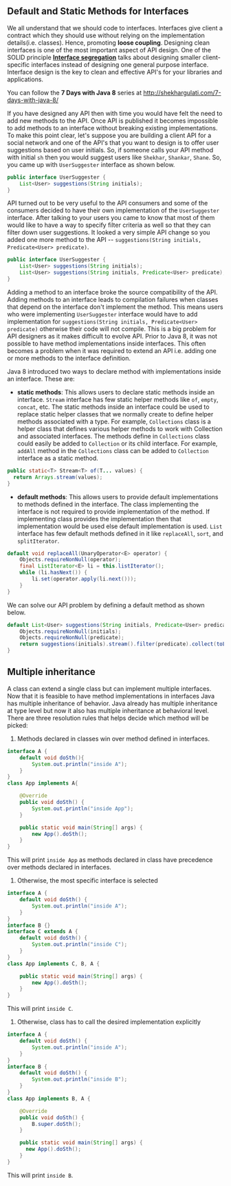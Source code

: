 ## Default and Static Methods for Interfaces

We all understand that we should code to interfaces. Interfaces give client a contract which they should use without relying on the implementation details(i.e. classes). Hence, promoting **loose coupling**. Designing clean interfaces is one of the most important aspect of API design. One of the SOLID principle **[Interface segregation](https://en.wikipedia.org/wiki/Interface_segregation_principle)** talks about designing smaller client-specific interfaces instead of designing one general purpose interface. Interface design is the key to clean and effective API's for your libraries and applications.

You can follow the **7 Days with Java 8** series at http://shekhargulati.com/7-days-with-java-8/

If you have designed any API then with time you would have felt the need to add new methods to the API. Once API is published it becomes impossible to add methods to an interface without breaking existing implementations. To make this point clear, let's suppose you are building a client API for a social network and one of the API's that you want to design is to offer user suggestions based on user initials. So, if someone calls your API method with initial `sh` then you would suggest users like `Shekhar`, `Shankar`, `Shane`. So, you came up with `UserSuggester` interface as shown below.

```java
public interface UserSuggester {
    List<User> suggestions(String initials);
}
```

API turned out to be very useful to the API consumers and some of the consumers decided to have their own implementation of the `UserSuggester` interface. After talking to your users you came to know that most of them would like to have a way to specify filter criteria as well so that they can filter down user suggestions. It looked a very simple API change so you added one more method to the API -- `suggestions(String initials, Predicate<User> predicate)`.

```java
public interface UserSuggester {
    List<User> suggestions(String initials);
    List<User> suggestions(String initials, Predicate<User> predicate);
}
```

Adding a method to an interface broke the source compatibility of the API. Adding methods to an interface leads to compilation failures when classes that depend on the interface don't implement the method. This means users who were implementing `UserSuggester` interface would have to add implementation for `suggestions(String initials, Predicate<User> predicate)` otherwise their code will not compile. This is a big problem for API designers as it makes difficult to evolve API. Prior to Java 8, it was not possible to have method implementations inside interfaces. This often becomes a problem when it was required to extend an API i.e. adding one or more methods to the interface definition.  

Java 8 introduced two ways to declare method with implementations inside an interface. These are:

* **static methods**: This allows users to declare static methods inside an interface. `Stream` interface has few static helper methods like `of`, `empty`, `concat`, etc. The static methods inside an interface could be used to replace static helper classes that we normally create to define helper methods associated with a type. For example, `Collections` class is a helper class that defines various helper methods to work with Collection and associated interfaces. The methods define in `Collections` class could easily be added to `Collection` or its child interface. For example, `addAll` method in the `Collections` class can be added to `Collection` interface as a static method.

```java
public static<T> Stream<T> of(T... values) {
  return Arrays.stream(values);
}
```

* **default methods**: This allows users to provide default implementations to methods defined in the interface. The class implementing the interface is not required to provide implementation of the method. If implementing class provides the implementation then that implementation would be used else default implementation is used. `List` interface has few default methods defined in it like `replaceAll`, `sort`, and `splitIterator`.

```java
default void replaceAll(UnaryOperator<E> operator) {
    Objects.requireNonNull(operator);
    final ListIterator<E> li = this.listIterator();
    while (li.hasNext()) {
        li.set(operator.apply(li.next()));
    }
}
```

We can solve our API problem by defining a default method as shown below.

```java
default List<User> suggestions(String initials, Predicate<User> predicate) {
    Objects.requireNonNull(initials);
    Objects.requireNonNull(predicate);
    return suggestions(initials).stream().filter(predicate).collect(toList());
}
```

## Multiple inheritance

A class can extend a single class but can implement multiple interfaces. Now that it is feasible to have method implementations in interfaces Java has multiple inheritance of behavior. Java already has multiple inheritance at type level but now it also has multiple inheritance at behavioral level. There are three resolution rules that helps decide which method will be picked:

1. Methods declared in classes win over method defined in interfaces.
```java
interface A {
    default void doSth(){
        System.out.println("inside A");
    }
}
class App implements A{

    @Override
    public void doSth() {
        System.out.println("inside App");
    }

    public static void main(String[] args) {
        new App().doSth();
    }
}
```
This will print `inside App` as methods declared in class have precedence over methods declared in interfaces.

1. Otherwise, the most specific interface is selected
```java
interface A {
    default void doSth() {
        System.out.println("inside A");
    }
}
interface B {}
interface C extends A {
    default void doSth() {
        System.out.println("inside C");
    }
}
class App implements C, B, A {

    public static void main(String[] args) {
        new App().doSth();
    }
}
```
This will print `inside C`.

1. Otherwise, class has to call the desired implementation explicitly
```java
interface A {
    default void doSth() {
        System.out.println("inside A");
    }
}
interface B {
    default void doSth() {
        System.out.println("inside B");
    }
}
class App implements B, A {

    @Override
    public void doSth() {
        B.super.doSth();
    }

    public static void main(String[] args) {
      new App().doSth();
    }
}
```
This will print `inside B`.
